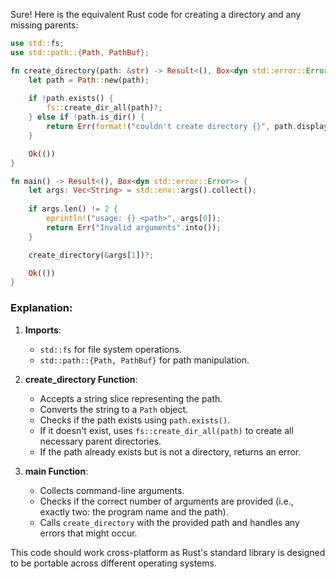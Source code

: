 Sure! Here is the equivalent Rust code for creating a directory and any missing parents:

```rust
use std::fs;
use std::path::{Path, PathBuf};

fn create_directory(path: &str) -> Result<(), Box<dyn std::error::Error>> {
    let path = Path::new(path);
    
    if !path.exists() {
        fs::create_dir_all(path)?;
    } else if !path.is_dir() {
        return Err(format!("couldn't create directory {}", path.display()).into());
    }

    Ok(())
}

fn main() -> Result<(), Box<dyn std::error::Error>> {
    let args: Vec<String> = std::env::args().collect();
    
    if args.len() != 2 {
        eprintln!("usage: {} <path>", args[0]);
        return Err("Invalid arguments".into());
    }

    create_directory(&args[1])?;

    Ok(())
}
```

### Explanation:
1. **Imports**:
   - `std::fs` for file system operations.
   - `std::path::{Path, PathBuf}` for path manipulation.

2. **create_directory Function**:
   - Accepts a string slice representing the path.
   - Converts the string to a `Path` object.
   - Checks if the path exists using `path.exists()`.
   - If it doesn't exist, uses `fs::create_dir_all(path)` to create all necessary parent directories.
   - If the path already exists but is not a directory, returns an error.

3. **main Function**:
   - Collects command-line arguments.
   - Checks if the correct number of arguments are provided (i.e., exactly two: the program name and the path).
   - Calls `create_directory` with the provided path and handles any errors that might occur.

This code should work cross-platform as Rust's standard library is designed to be portable across different operating systems.

